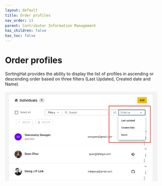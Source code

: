 ```yaml
---
layout: default
title: Order profiles
nav_order: 13
parent: Contributor Information Management
has_children: false
has_toc: false
---
```


# Order profiles

SortingHat provides the ability to display the list of profiles in ascending or descending order based on three filters (Last Updated, Created date and Name)<br><br>
![order-profiles](./assets/order-profiles.png)
